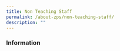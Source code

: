 ```yaml
---
title: Non Teaching Staff
permalink: /about-zps/non-teaching-staff/
description: ""
---
```

### **Information**